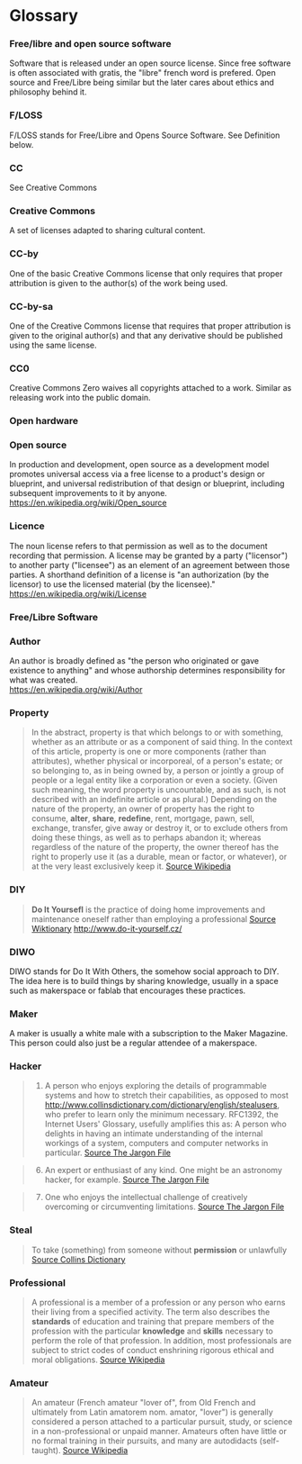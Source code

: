 Glossary
======

### Free/libre and open source software
Software that is released under an open source license. Since free software is often associated with gratis, the "libre" french word is prefered. Open source and Free/Libre being similar but the later cares about ethics and philosophy behind it.

### F/LOSS
F/LOSS stands for Free/Libre and Opens Source Software. See Definition below.

### CC
See Creative Commons

### Creative Commons
A set of licenses adapted to sharing cultural content.

### CC-by 
One of the basic Creative Commons license that only requires that proper attribution is given to the author(s) of the work being used.

### CC-by-sa
One of the Creative Commons license that requires that proper attribution is given to the original author(s) and that any derivative should be published using the same license.

### CC0
Creative Commons Zero waives all copyrights attached to a work. Similar as releasing work into the public domain. 

### Open hardware

### Open source 
In production and development, open source as a development model promotes universal access via a free license to a product's design or blueprint, and universal redistribution of that design or blueprint, including subsequent improvements to it by anyone.   https://en.wikipedia.org/wiki/Open_source

### Licence 
The noun license refers to that permission as well as to the document recording that permission. A license may be granted by a party    ("licensor") to another party ("licensee") as an element of an agreement  between those parties. A shorthand definition of a license is "an authorization (by the licensor) to use the licensed material  (by  the  licensee)."  
https://en.wikipedia.org/wiki/License

### Free/Libre Software

### Author
An author is broadly defined as "the person who originated or gave existence to anything" and whose authorship determines responsibility for what was created.  
https://en.wikipedia.org/wiki/Author

### Property
>   In the abstract, property is that which belongs to or with   something,   whether as an attribute or as a component of said thing.  In  the   context of this article, property is one or more components  (rather    than attributes), whether physical or incorporeal, of a  person's  estate;  or so belonging to, as in being owned by, a person or  jointly a  group  of people or a legal entity like a corporation or  even a  society. (Given  such meaning, the word property is  uncountable,  and as  such, is not  described with an indefinite article  or as plural.)   Depending on the  nature of the property, an owner of  property has the   right to consume,  **alter**, **share**,  **redefine**, rent, mortgage,  pawn, sell,  exchange, transfer, give  away or destroy it, or to exclude  others from  doing these things, as  well as to perhaps abandon it;  whereas regardless  of the nature of the  property, the owner thereof has  the right to  properly use it (as a  durable, mean or factor, or  whatever), or at the  very least  exclusively keep it.
[Source Wikipedia](https://en.wikipedia.org/wiki/Property)

### DIY
> **Do It Yoursefl** is the practice of doing home improvements and maintenance oneself rather than employing a professional
[Source Wiktionary](https://en.wiktionary.org/wiki/do_it_yourself)
http://www.do-it-yourself.cz/

### DIWO
DIWO stands for Do It With Others, the somehow social approach to DIY. The idea here is to build things by sharing knowledge, usually in a space such as makerspace or fablab that encourages these practices.

### Maker
A maker is usually a white male with a subscription to the Maker Magazine. This person could also just be a regular attendee of a makerspace.

### Hacker
>   1. A person who enjoys exploring the details of programmable systems and how to stretch their capabilities, as opposed to most http://www.collinsdictionary.com/dictionary/english/stealusers, who prefer to learn only the minimum necessary.  RFC1392, the Internet    Users' Glossary, usefully amplifies this as: A person who delights in having an    intimate understanding of the internal workings of a system, computers and computer networks in particular. 
[Source The Jargon File](http://www.catb.org/jargon/html/H/hacker.html)

> 6. An expert or enthusiast of any kind.  One might be an astronomy    hacker, for example.
[Source The Jargon File](http://www.catb.org/jargon/html/H/hacker.html)

> 7. One who enjoys the intellectual challenge of creatively    overcoming or circumventing limitations.
[Source The Jargon File](http://www.catb.org/jargon/html/H/hacker.html)

### Steal  
> To take (something) from someone without **permission** or unlawfully
[Source Collins Dictionary](http://www.collinsdictionary.com/dictionary/english/steal )

### Professional
> A professional is a member of a profession or any person who earns their living from a specified activity. The term also describes the **standards** of education and training that prepare members of the profession with the particular **knowledge** and **skills**  necessary  to perform the role of that profession. In addition, most professionals are subject to strict codes of conduct enshrining rigorous ethical and moral obligations.
[Source Wikipedia](https://en.wikipedia.org/wiki/Professional )

### Amateur
> An amateur (French amateur "lover of", from Old French and ultimately from Latin amatorem nom. amator, "lover") is generally considered a person attached to a particular pursuit, study, or science in a non-professional or unpaid manner. Amateurs often have little or no formal training in their pursuits, and many are autodidacts (self-taught).
[Source Wikipedia](https://en.wikipedia.org/wiki/Amateur )

